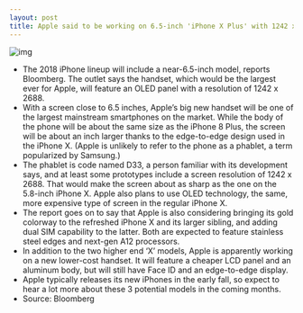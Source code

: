 ```yaml
---
layout: post
title: Apple said to be working on 6.5-inch 'iPhone X Plus' with 1242 x 2688 resolution
---
```

![img](http://media.idownloadblog.com/wp-content/uploads/2017/11/iPhone-X-Display.jpg)
* The 2018 iPhone lineup will include a near-6.5-inch model, reports Bloomberg. The outlet says the handset, which would be the largest ever for Apple, will feature an OLED panel with a resolution of 1242 x 2688.
* With a screen close to 6.5 inches, Apple’s big new handset will be one of the largest mainstream smartphones on the market. While the body of the phone will be about the same size as the iPhone 8 Plus, the screen will be about an inch larger thanks to the edge-to-edge design used in the iPhone X. (Apple is unlikely to refer to the phone as a phablet, a term popularized by Samsung.)
* The phablet is code named D33, a person familiar with its development says, and at least some prototypes include a screen resolution of 1242 x 2688. That would make the screen about as sharp as the one on the 5.8-inch iPhone X. Apple also plans to use OLED technology, the same, more expensive type of screen in the regular iPhone X.
* The report goes on to say that Apple is also considering bringing its gold colorway to the refreshed iPhone X and its larger sibling, and adding dual SIM capability to the latter. Both are expected to feature stainless steel edges and next-gen A12 processors.
* In addition to the two higher end ‘X’ models, Apple is apparently working on a new lower-cost handset. It will feature a cheaper LCD panel and an aluminum body, but will still have Face ID and an edge-to-edge display.
* Apple typically releases its new iPhones in the early fall, so expect to hear a lot more about these 3 potential models in the coming months.
* Source: Bloomberg

